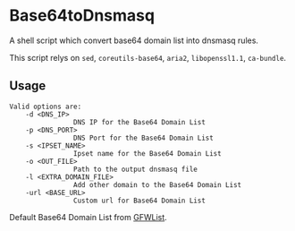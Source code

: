 # Base64toDnsmasq

A shell script which convert base64 domain list into dnsmasq rules.

This script relys on `sed`, `coreutils-base64`, `aria2`, `libopenssl1.1`, `ca-bundle`.

## Usage

``` plaintext
Valid options are:
    -d <DNS_IP>
                DNS IP for the Base64 Domain List
    -p <DNS_PORT>
                DNS Port for the Base64 Domain List
    -s <IPSET_NAME>
                Ipset name for the Base64 Domain List
    -o <OUT_FILE>
                Path to the output dnsmasq file
    -l <EXTRA_DOMAIN_FILE>
                Add other domain to the Base64 Domain List
    -url <BASE_URL>
                Custom url for Base64 Domain List
```

Default Base64 Domain List from [GFWList](https://raw.githubusercontent.com/gfwlist/gfwlist/master/gfwlist.txt).